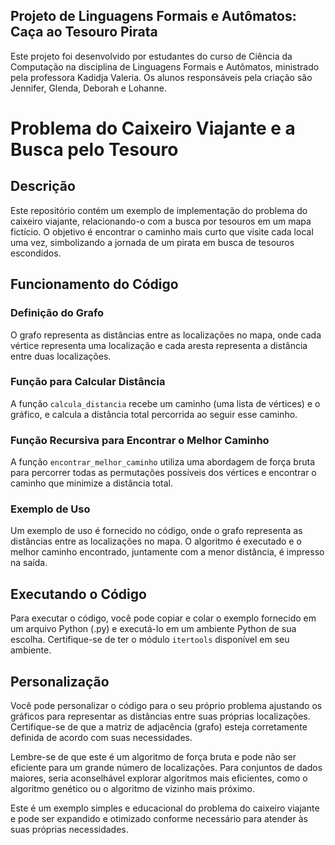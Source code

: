 ## Projeto de Linguagens Formais e Autômatos: Caça ao Tesouro Pirata

Este projeto foi desenvolvido por estudantes do curso de Ciência da Computação na disciplina de Linguagens Formais e Autômatos, ministrado pela professora Kadidja Valeria. Os alunos responsáveis ​​pela criação são Jennifer, Glenda, Deborah e Lohanne.

# Problema do Caixeiro Viajante e a Busca pelo Tesouro

## Descrição
Este repositório contém um exemplo de implementação do problema do caixeiro viajante, relacionando-o com a busca por tesouros em um mapa fictício. O objetivo é encontrar o caminho mais curto que visite cada local uma vez, simbolizando a jornada de um pirata em busca de tesouros escondidos.

## Funcionamento do Código
### Definição do Grafo
O grafo representa as distâncias entre as localizações no mapa, onde cada vértice representa uma localização e cada aresta representa a distância entre duas localizações.

### Função para Calcular Distância
A função `calcula_distancia` recebe um caminho (uma lista de vértices) e o gráfico, e calcula a distância total percorrida ao seguir esse caminho.

### Função Recursiva para Encontrar o Melhor Caminho
A função `encontrar_melhor_caminho` utiliza uma abordagem de força bruta para percorrer todas as permutações possíveis dos vértices e encontrar o caminho que minimize a distância total.

### Exemplo de Uso
Um exemplo de uso é fornecido no código, onde o grafo representa as distâncias entre as localizações no mapa. O algoritmo é executado e o melhor caminho encontrado, juntamente com a menor distância, é impresso na saída.

## Executando o Código
Para executar o código, você pode copiar e colar o exemplo fornecido em um arquivo Python (.py) e executá-lo em um ambiente Python de sua escolha. Certifique-se de ter o módulo `itertools` disponível em seu ambiente.

## Personalização
Você pode personalizar o código para o seu próprio problema ajustando os gráficos para representar as distâncias entre suas próprias localizações. Certifique-se de que a matriz de adjacência (grafo) esteja corretamente definida de acordo com suas necessidades.

Lembre-se de que este é um algoritmo de força bruta e pode não ser eficiente para um grande número de localizações. Para conjuntos de dados maiores, seria aconselhável explorar algoritmos mais eficientes, como o algoritmo genético ou o algoritmo de vizinho mais próximo.

Este é um exemplo simples e educacional do problema do caixeiro viajante e pode ser expandido e otimizado conforme necessário para atender às suas próprias necessidades.
